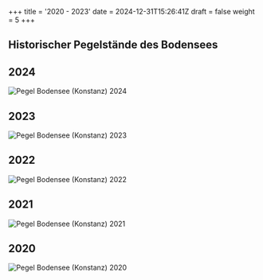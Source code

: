 +++
title = '2020 - 2023'
date = 2024-12-31T15:26:41Z
draft = false
weight = 5
+++

## Historischer Pegelstände des Bodensees

## 2024

![Pegel Bodensee (Konstanz) 2024](/images/DE/graphs_historic/longterm_DE_2024.png)

## 2023

![Pegel Bodensee (Konstanz) 2023](/images/DE/graphs_historic/longterm_DE_2023.png)

## 2022

![Pegel Bodensee (Konstanz) 2022](/images/DE/graphs_historic/longterm_DE_2022.png)

## 2021

![Pegel Bodensee (Konstanz) 2021](/images/DE/graphs_historic/longterm_DE_2021.png)

## 2020

![Pegel Bodensee (Konstanz) 2020](/images/DE/graphs_historic/longterm_DE_2020.png)